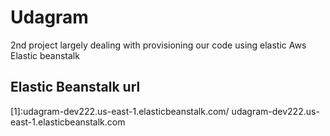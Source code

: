 # Udagram
2nd  project largely dealing with provisioning our code using elastic Aws Elastic beanstalk
## Elastic Beanstalk url
[1]:udagram-dev222.us-east-1.elasticbeanstalk.com/  udagram-dev222.us-east-1.elasticbeanstalk.com 
